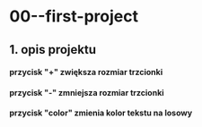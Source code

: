 # 00--first-project

## 1. opis projektu

#### przycisk "+" zwiększa rozmiar trzcionki
#### przycisk "-" zmniejsza rozmiar trzcionki
#### przycisk "color" zmienia kolor tekstu na losowy

